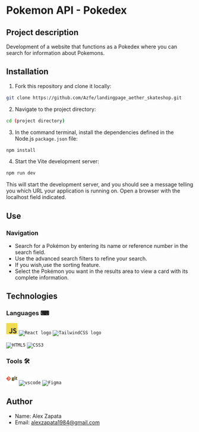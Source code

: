 # Pokemon API - Pokedex

## Project description

Development of a website that functions as a Pokedex where you can search for information about Pokemons.

<!-- ## Prototype -->

<!-- [Prototype](https://www.behance.net/gallery/212232817/Landing-page-Skateshop) -->

## Installation

1. Fork this repository and clone it locally:

```bash
git clone https://github.com/Azfe/landingpage_aether_skateshop.git
```

2. Navigate to the project directory:

```bash
cd (project directory)
```

3. In the command terminal, install the dependencies defined in the Node.js `package.json` file:

```bash
npm install
```

4. Start the Vite development server:

```bash
npm run dev
```

This will start the development server, and you should see a message telling you which URL your application is running on.
Open a browser with the localhost field indicated.

## Use

### Navigation

- Search for a Pokémon by entering its name or reference number in the search field.
- Use the advanced search filters to refine your search.
- If you wish,use the sorting feature.
- Select the Pokémon you want in the results area to view a card with its complete information.

## Technologies

### Languages ⌨

<code><img height="30" src="https://raw.githubusercontent.com/github/explore/80688e429a7d4ef2fca1e82350fe8e3517d3494d/topics/javascript/javascript.png" alt="Javascript logo"></code>
<code><img height="30" src="https://encrypted-tbn0.gstatic.com/images?q=tbn:ANd9GcSqh8cEQwGnjkf79dSQJUtvmG0Qpu3ImK5wdei28k4nweGIVXLFzHwyGd8ep6I7_VaALPU&usqp=CAU" alt="React logo"></code>
<code><img height="30" src="https://adware-technologies.s3.amazonaws.com/uploads/technology/thumbnail/31/tailwind.png" alt="TailwindCSS logo"></code>

<code><img src="https://upload.wikimedia.org/wikipedia/commons/thumb/6/61/HTML5_logo_and_wordmark.svg/768px-HTML5_logo_and_wordmark.svg.png" alt="HTML5" width="30"></code>
<code><img src="https://cdn-icons-png.flaticon.com/512/919/919826.png" alt="CSS3" width="30"></code>

### Tools 🛠️

<code><img height="30" src="https://raw.githubusercontent.com/github/explore/80688e429a7d4ef2fca1e82350fe8e3517d3494d/topics/git/git.png" alt="Git logo"></code>
<code><img height="30" src="https://upload.wikimedia.org/wikipedia/commons/thumb/2/2d/Visual_Studio_Code_1.18_icon.svg/1200px-Visual_Studio_Code_1.18_icon.svg.png" alt="vscode"></code>
<code><img height="30" src="https://static-00.iconduck.com/assets.00/apps-figma-icon-1024x1024-cb4t8vyj.png" alt="Figma"></code>

## Author

- Name: Alex Zapata
- Email: <alexzapata1984@gmail.com>

